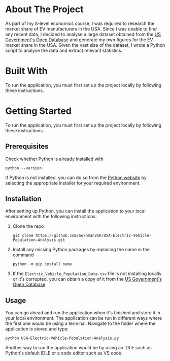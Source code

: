# About The Project

As part of my A-level economics course, I was required to research the market share of EV manufacturers in the USA. Since I was unable to find any recent data, I decided to analyse a large dataset obtained from the <a href="data.gov">US Government's Open Database</a> and generate my own figures for the EV market share in the USA. Given the vast size of the dataset, I wrote a Python script to analyse the data and extract relevant statistics.


# Built With
To run the application, you must first set up the project locally by following these instructions.

# Getting Started
To run the application, you must first set up the project locally by following these instructions.

## Prerequisites
Check whether Python is already installed with
```
python --version
```
If Python is not installed, you can do so from the [Python website](https://www.python.org/downloads) by selecting the appropriate installer for your required environment.

## Installation
After setting up Python, you can install the application to your local environment with the following instructions:
1. Clone the repo
   ```
   git clone https://github.com/Sukhman25K/USA-Electric-Vehicle-Population-Analysis.git
   ```
2. Install any missing Python packages by replacing the name in the command 
   ```
   python -m pip install name
   ```
3. If the ```Electric_Vehicle_Population_Data.csv``` file is not installing locally or it's corrupted, you can obtain a copy of it from the <a href="https://catalog.data.gov/dataset/electric-vehicle-population-data">US Government's Open Database</a>

## Usage
You can go ahead and run the application when it's finished and store it in your local environment. The application can be run in different ways where the first one would be using a terminal. Navigate to the folder where the application is stored and type:
```
python USA-Electric-Vehicle-Population-Analysis.py
```

Another way to run the application would be by using an IDLE such as Python's default IDLE or a code editor such as VS code.
